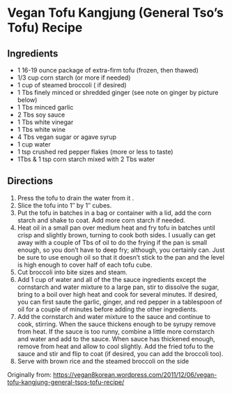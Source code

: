 Vegan Tofu Kangjung (General Tso’s Tofu) Recipe
==========

Ingredients
---------
 * 1 16-19 ounce package of extra-firm tofu (frozen, then thawed)
 * 1/3 cup corn starch (or more if needed)
 * 1 cup of steamed broccoli ( if desired)
 * 1 Tbs finely minced or shredded ginger (see note on ginger by picture below)
 * 1 Tbs minced garlic
 * 2 Tbs soy sauce
 * 1 Tbs white vinegar
 * 1 Tbs white wine
 * 4 Tbs vegan sugar or agave syrup
 * 1 cup water
 * 1 tsp crushed red pepper flakes (more or less to taste)
 * 1Tbs & 1 tsp corn starch mixed with 2 Tbs water
 
 Directions
---------
1. Press the tofu to drain the water from it .
1. Slice the tofu into 1″ by 1″ cubes.
1. Put the tofu in batches in a bag or container with a lid, add the corn starch and shake to coat. Add more corn starch if needed.
1. Heat oil in a small pan over medium heat and fry tofu in batches until crisp and slightly brown, turning to cook both sides. I usually can get away with a couple of Tbs of oil to do the frying if the pan is small enough, so you don’t have to deep fry; although, you certainly can. Just be sure to use enough oil so that it doesn’t stick to the pan and the level is high enough to cover half of each tofu cube.
1. Cut broccoli into bite sizes and steam.
1. Add 1 cup of water and all of the the sauce ingredients except the cornstarch and water mixture to a large pan, stir to dissolve the sugar, bring to a boil over high heat and cook for several minutes. If desired, you can first saute the garlic, ginger, and red pepper in a tablespoon of oil for a couple of minutes before adding the other ingredients.
1. Add the cornstarch and water mixture to the sauce and continue to cook, stirring. When the sauce thickens enough to be syrupy remove from heat. If the sauce is too runny, combine a little more cornstarch and water and add to the sauce. When sauce has thickened enough, remove from heat and allow to cool slightly.  Add the fried tofu to the sauce and stir and flip to coat (if desired, you can add the broccoli too).
1. Serve with brown rice and the steamed broccoli on the side 

Originally from:
  https://vegan8korean.wordpress.com/2011/12/06/vegan-tofu-kangjung-general-tsos-tofu-recipe/
